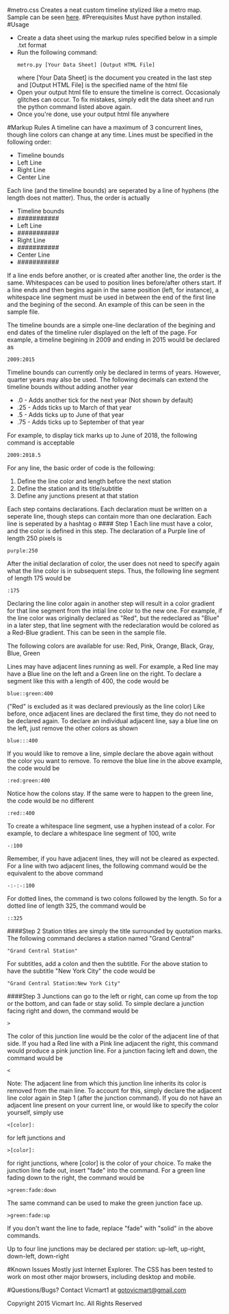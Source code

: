 #metro.css
Creates a neat custom timeline stylized like a metro map. Sample can be seen <a href="http://htmlpreview.github.io/?https://github.com/Vicmart1/metro.css/blob/master/sample.html">here</a>.
#Prerequisites
Must have python installed.
#Usage
<ul>
<li>Create a data sheet using the markup rules specified below in a simple .txt format</li>
<li>Run the following command:
<pre><code>metro.py [Your Data Sheet] [Output HTML File]</pre></code>
where [Your Data Sheet] is the document you created in the last step and [Output HTML File] is the specified name of the html file</li>
<li>Open your output html file to ensure the timeline is correct. Occasionaly glitches can occur. To fix mistakes, simply edit the data sheet and run the python command listed above again.</li>
<li>Once you're done, use your output html file anywhere</li>
</ul>
#Markup Rules
A timeline can have a maximum of 3 concurrent lines, though line colors can change at any time. Lines must be specified in the following order:
<ul>
<li>Timeline bounds</li>
<li>Left Line</li>
<li>Right Line</li>
<li>Center Line</li>
</ul>
Each line (and the timeline bounds) are seperated by a line of hyphens (the length does not matter). Thus, the order is actually
<ul>
<li>Timeline bounds</li>
<li>###########</li>
<li>Left Line</li>
<li>###########</li>
<li>Right Line</li>
<li>###########</li>
<li>Center Line</li>
<li>###########</li>
</ul>

If a line ends before another, or is created after another line, the order is the same. Whitespaces can be used to position lines before/after others start. If a line ends and then begins again in the same position (left, for instance), a whitespace line segment must be used in between the end of the first line and the begining of the second. An example of this can be seen in the sample file.

The timeline bounds are a simple one-line declaration of the begining and end dates of the timeline ruler displayed on the left of the page. For example, a timeline begining in 2009 and ending in 2015 would be declared as
<pre><code>2009:2015</code></pre>
Timeline bounds can currently only be declared in terms of years. However, quarter years may also be used. The following decimals can extend the timeline bounds without adding another year
<ul>
<li>.0 - Adds another tick for the next year (Not shown by default)</li>
<li>.25 - Adds ticks up to March of that year</li>
<li>.5 - Adds ticks up to June of that year</li>
<li>.75 - Adds ticks up to September of that year</li>
</ul>
For example, to display tick marks up to June of 2018, the following command is acceptable
<pre><code>2009:2018.5</code></pre>

For any line, the basic order of code is the following:
<ol>
<li>Define the line color and length before the next station</li>
<li>Define the station and its title/subtitle</li>
<li>Define any junctions present at that station</li>
</ol>
Each step contains declarations. Each declaration must be written on a seperate line, though steps can contain more than one declaration. Each line is seperated by a hashtag o
#### Step 1
Each line must have a color, and the color is defined in this step. The declaration of a Purple line of length 250 pixels is
<pre><code>purple:250</code></pre>
After the initial declaration of color, the user does not need to specify again what the line color is in subsequent steps. Thus, the following line segment of length 175 would be
<pre><code>:175</code></pre>
Declaring the line color again in another step will result in a color gradient for that line segment from the intial line color to the new one. For example, if the line color was originally declared as "Red", but the redeclared as "Blue" in a later step, that line segment with the redeclaration would be colored as a Red-Blue gradient. This can be seen in the sample file.

The following colors are available for use: Red, Pink, Orange, Black, Gray, Blue, Green

Lines may have adjacent lines running as well. For example, a Red line may have a Blue line on the left and a Green line on the right. To declare a segment like this with a length of 400, the code would be
<pre><code>blue::green:400</code></pre>
("Red" is excluded as it was declared previously as the line color) Like before, once adjacent lines are declared the first time, they do not need to be declared again. To declare an individual adjacent line, say a blue line on the left, just remove the other colors as shown
<pre><code>blue:::400</code></pre>
If you would like to remove a line, simple declare the above again without the color you want to remove. To remove the blue line in the above example, the code would be
<pre><code>:red:green:400</code></pre>
Notice how the colons stay. If the same were to happen to the green line, the code would be no different
<pre><code>:red::400</code></pre>
To create a whitespace line segment, use a hyphen instead of a color. For example, to declare a whitespace line segment of 100, write 
<pre><code>-:100</code></pre>
Remember, if you have adjacent lines, they will not be cleared as expected. For a line with two adjacent lines, the following command would be the equivalent to the above command
<pre><code>-:-:-:100</code></pre>
For dotted lines, the command is two colons followed by the length. So for a dotted line of length 325, the command would be
<pre><code>::325</code></pre>

####Step 2
Station titles are simply the title surrounded by quotation marks. The following command declares a station named "Grand Central"
<pre><code>"Grand Central Station"</code></pre>
For subtitles, add a colon and then the subtitle. For the above station to have the subtitle "New York City" the code would be
<pre><code>"Grand Central Station:New York City"</code></pre>

####Step 3
Junctions can go to the left or right, can come up from the top or the bottom, and can fade or stay solid. To simple declare a junction facing right and down, the command would be
<pre><code>></code></pre>
The color of this junction line would be the color of the adjacent line of that side. If you had a Red line with a Pink line adjacent the right, this command would produce a pink junction line. For a junction facing left and down, the command would be
<pre><code><</code></pre>
Note: The adjacent line from which this junction line inherits its color is removed from the main line. To account for this, simply declare the adjacent line color again in Step 1 (after the junction command).
If you do not have an adjacent line present on your current line, or would like to specify the color yourself, simply use
<pre><code><[color]:</code></pre>
for left junctions and 
<pre><code>>[color]:</code></pre>
for right junctions, where [color] is the color of your choice.
To make the junction line fade out, insert "fade" into the command. For a green line fading down to the right, the command would be
<pre><code>>green:fade:down</code></pre>
The same command can be used to make the green junction face up.
<pre><code>>green:fade:up</code></pre>
If you don't want the line to fade, replace "fade" with "solid" in the above commands.

Up to four line junctions may be declared per station: up-left, up-right, down-left, down-right

#Known Issues
Mostly just Internet Explorer. The CSS has been tested to work on most other major browsers, including desktop and mobile.

#Questions/Bugs?
Contact Vicmart1 at gotovicmart@gmail.com

<footer>Copyright 2015 Vicmart Inc. All Rights Reserved</footer>
